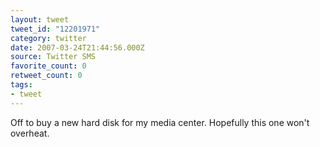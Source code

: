 ```yaml
---
layout: tweet
tweet_id: "12201971"
category: twitter
date: 2007-03-24T21:44:56.000Z
source: Twitter SMS
favorite_count: 0
retweet_count: 0
tags:
- tweet
---
```


Off to buy a new hard disk for my media center. Hopefully this one won't overheat.
